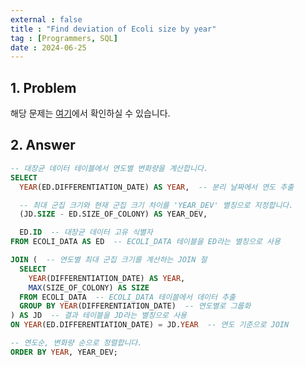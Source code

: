 ```yaml
---
external : false
title : "Find deviation of Ecoli size by year"
tag : [Programmers, SQL]
date : 2024-06-25
---
```


## 1. Problem

해당 문제는 [여기](https://school.programmers.co.kr/learn/courses/30/lessons/299310)에서 확인하실 수 있습니다.

## 2. Answer

```sql
-- 대장균 데이터 테이블에서 연도별 변화량을 계산합니다.
SELECT 
  YEAR(ED.DIFFERENTIATION_DATE) AS YEAR,  -- 분리 날짜에서 연도 추출

  -- 최대 군집 크기와 현재 군집 크기 차이를 'YEAR_DEV' 별칭으로 지정합니다.
  (JD.SIZE - ED.SIZE_OF_COLONY) AS YEAR_DEV,

  ED.ID  -- 대장균 데이터 고유 식별자
FROM ECOLI_DATA AS ED  -- ECOLI_DATA 테이블을 ED라는 별칭으로 사용

JOIN (  -- 연도별 최대 군집 크기를 계산하는 JOIN 절
  SELECT 
    YEAR(DIFFERENTIATION_DATE) AS YEAR,
    MAX(SIZE_OF_COLONY) AS SIZE
  FROM ECOLI_DATA  -- ECOLI_DATA 테이블에서 데이터 추출
  GROUP BY YEAR(DIFFERENTIATION_DATE)  -- 연도별로 그룹화
) AS JD  -- 결과 테이블을 JD라는 별칭으로 사용
ON YEAR(ED.DIFFERENTIATION_DATE) = JD.YEAR  -- 연도 기준으로 JOIN

-- 연도순, 변화량 순으로 정렬합니다.
ORDER BY YEAR, YEAR_DEV;
```

